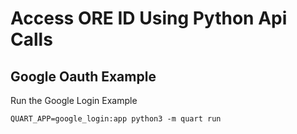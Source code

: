 # Access ORE ID Using Python Api Calls

## Google Oauth Example

Run the Google Login Example
```text
QUART_APP=google_login:app python3 -m quart run
```
